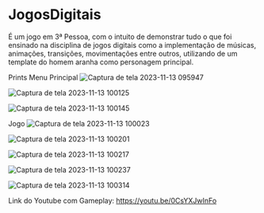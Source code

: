 # JogosDigitais

É um jogo em 3ª Pessoa, com o intuito de demonstrar tudo o que foi ensinado na disciplina de jogos digitais como a implementação de músicas, animações, transições, movimentações entre outros, utilizando de um template do homem aranha como personagem principal.

Prints
Menu Principal
![Captura de tela 2023-11-13 095947](https://github.com/gustavortupa/JogosDigitais/assets/70238993/7fbd0d7e-f723-48bf-98bf-1a1004f0c974)

![Captura de tela 2023-11-13 100125](https://github.com/gustavortupa/JogosDigitais/assets/70238993/406037d4-c0be-4c8e-acd8-ec791e3c2698)

![Captura de tela 2023-11-13 100145](https://github.com/gustavortupa/JogosDigitais/assets/70238993/98a0016b-2bbe-4a58-a832-5420db1894da)


Jogo
![Captura de tela 2023-11-13 100023](https://github.com/gustavortupa/JogosDigitais/assets/70238993/c1502010-89ab-4f59-8998-3fb80cb10cb8)

![Captura de tela 2023-11-13 100201](https://github.com/gustavortupa/JogosDigitais/assets/70238993/68cb634e-faa2-4c19-b829-a503ec57c90c)

![Captura de tela 2023-11-13 100217](https://github.com/gustavortupa/JogosDigitais/assets/70238993/5a28364d-7381-4375-8049-00ccc65a7e96)

![Captura de tela 2023-11-13 100237](https://github.com/gustavortupa/JogosDigitais/assets/70238993/96072a84-48b7-4a93-8abf-e822dce87d56)

![Captura de tela 2023-11-13 100314](https://github.com/gustavortupa/JogosDigitais/assets/70238993/5a383e58-c696-4ec4-bc0b-8e05f720a07f)



Link do Youtube com Gameplay:
https://youtu.be/0CsYXJwInFo
